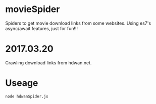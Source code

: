 # movieSpider
Spiders to get movie download links from some websites. Using es7's async/await features, just for fun!!!

# 2017.03.20
Crawling download links from hdwan.net.
# Useage
    node hdwanSpider.js
